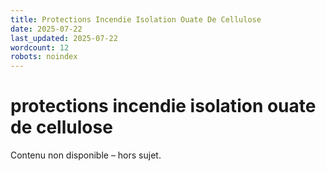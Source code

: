 ```yaml
---
title: Protections Incendie Isolation Ouate De Cellulose
date: 2025-07-22
last_updated: 2025-07-22
wordcount: 12
robots: noindex
---
```


# protections incendie isolation ouate de cellulose

Contenu non disponible – hors sujet.